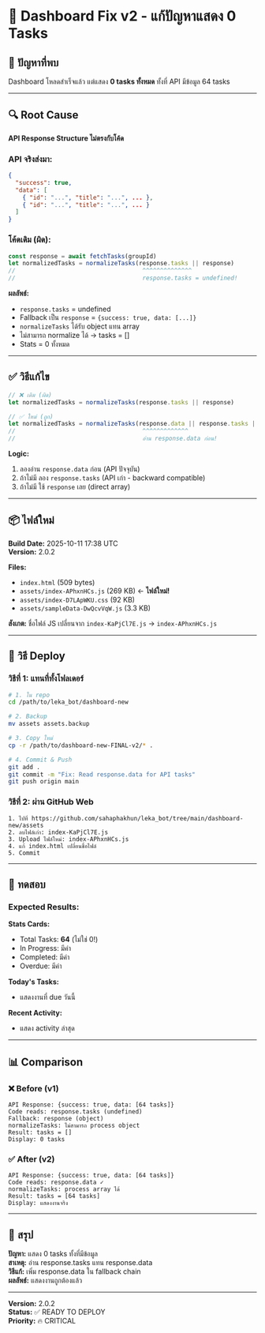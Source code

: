 # 🔧 Dashboard Fix v2 - แก้ปัญหาแสดง 0 Tasks

## 🐛 ปัญหาที่พบ

Dashboard โหลดสำเร็จแล้ว แต่แสดง **0 tasks ทั้งหมด** ทั้งที่ API มีข้อมูล 64 tasks

---

## 🔍 Root Cause

**API Response Structure ไม่ตรงกับโค้ด**

### API จริงส่งมา:
```json
{
  "success": true,
  "data": [
    { "id": "...", "title": "...", ... },
    { "id": "...", "title": "...", ... }
  ]
}
```

### โค้ดเดิม (ผิด):
```javascript
const response = await fetchTasks(groupId)
let normalizedTasks = normalizeTasks(response.tasks || response)
//                                    ^^^^^^^^^^^^^^
//                                    response.tasks = undefined!
```

**ผลลัพธ์:**
- `response.tasks` = undefined
- Fallback เป็น `response` = `{success: true, data: [...]}`
- `normalizeTasks` ได้รับ object แทน array
- ไม่สามารถ normalize ได้ → tasks = []
- Stats = 0 ทั้งหมด

---

## ✅ วิธีแก้ไข

```javascript
// ❌ เดิม (ผิด)
let normalizedTasks = normalizeTasks(response.tasks || response)

// ✅ ใหม่ (ถูก)
let normalizedTasks = normalizeTasks(response.data || response.tasks || response)
//                                    ^^^^^^^^^^^^^
//                                    อ่าน response.data ก่อน!
```

**Logic:**
1. ลองอ่าน `response.data` ก่อน (API ปัจจุบัน)
2. ถ้าไม่มี ลอง `response.tasks` (API เก่า - backward compatible)
3. ถ้าไม่มี ใช้ `response` เลย (direct array)

---

## 📦 ไฟล์ใหม่

**Build Date:** 2025-10-11 17:38 UTC  
**Version:** 2.0.2

**Files:**
- `index.html` (509 bytes)
- `assets/index-APhxnHCs.js` (269 KB) ← **ไฟล์ใหม่!**
- `assets/index-D7LApWKU.css` (92 KB)
- `assets/sampleData-DwQcvVqW.js` (3.3 KB)

**สังเกต:** ชื่อไฟล์ JS เปลี่ยนจาก `index-KaPjCl7E.js` → `index-APhxnHCs.js`

---

## 🚀 วิธี Deploy

### วิธีที่ 1: แทนที่ทั้งโฟลเดอร์

```bash
# 1. ใน repo
cd /path/to/leka_bot/dashboard-new

# 2. Backup
mv assets assets.backup

# 3. Copy ใหม่
cp -r /path/to/dashboard-new-FINAL-v2/* .

# 4. Commit & Push
git add .
git commit -m "Fix: Read response.data for API tasks"
git push origin main
```

### วิธีที่ 2: ผ่าน GitHub Web

```
1. ไปที่ https://github.com/sahaphakhun/leka_bot/tree/main/dashboard-new/assets
2. ลบไฟล์เก่า: index-KaPjCl7E.js
3. Upload ไฟล์ใหม่: index-APhxnHCs.js
4. แก้ index.html เปลี่ยนชื่อไฟล์
5. Commit
```

---

## 🧪 ทดสอบ

### Expected Results:

**Stats Cards:**
- Total Tasks: **64** (ไม่ใช่ 0!)
- In Progress: มีค่า
- Completed: มีค่า  
- Overdue: มีค่า

**Today's Tasks:**
- แสดงงานที่ due วันนี้

**Recent Activity:**
- แสดง activity ล่าสุด

---

## 📊 Comparison

### ❌ Before (v1)
```
API Response: {success: true, data: [64 tasks]}
Code reads: response.tasks (undefined)
Fallback: response (object)
normalizeTasks: ไม่สามารถ process object
Result: tasks = []
Display: 0 tasks
```

### ✅ After (v2)
```
API Response: {success: true, data: [64 tasks]}
Code reads: response.data ✓
normalizeTasks: process array ได้
Result: tasks = [64 tasks]
Display: แสดงงานจริง
```

---

## 🎯 สรุป

**ปัญหา:** แสดง 0 tasks ทั้งที่มีข้อมูล  
**สาเหตุ:** อ่าน response.tasks แทน response.data  
**วิธีแก้:** เพิ่ม response.data ใน fallback chain  
**ผลลัพธ์:** แสดงงานถูกต้องแล้ว

---

**Version:** 2.0.2  
**Status:** ✅ READY TO DEPLOY  
**Priority:** 🔥 CRITICAL

